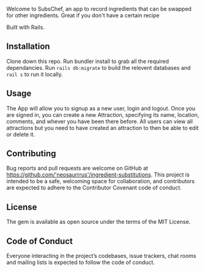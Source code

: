 Welcome to SubsChef, an app to record ingredients that can be swapped for other ingredients. Great if you don't have a certain recipe

Built with Rails.

## Installation
Clone down this repo. Run bundler install to grab all the required dependancies. Run `rails db:migrate` to build the relevent databases and `rail s` to run it locally.

## Usage
The App will allow you to signup as a new user, login and logout. Once you are signed in, you can create a new Attraction, specifying its name, location, comments, and whever you have been there before. All users can view all attractions but you need to have created an attraction to then be able to edit or delete it.

## Contributing
Bug reports and pull requests are welcome on GitHub at https://github.com/'neosaurrrus'/ingredient-substitutions. This project is intended to be a safe, welcoming space for collaboration, and contributors are expected to adhere to the Contributor Covenant code of conduct.

## License
The gem is available as open source under the terms of the MIT License.

## Code of Conduct
Everyone interacting in the project’s codebases, issue trackers, chat rooms and mailing lists is expected to follow the code of conduct.
